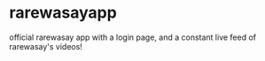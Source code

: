 # rarewasayapp
official rarewasay app with a login page, and a constant live feed of rarewasay's videos!
